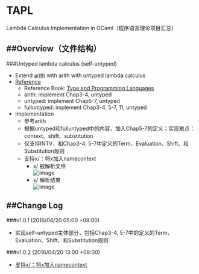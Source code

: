 # TAPL
Lambda Calculus Implementation in OCaml（程序语言理论项目汇总）

##Overview（文件结构）
----------
###Untyped lambda calculus (self-untyped)
* Extend [arith](http://www.cis.upenn.edu/~bcpierce/tapl/) with arith with untyped lambda calculus
* [Reference](http://www.cis.upenn.edu/~bcpierce/tapl/) 
	* Reference Book: [Type and Programming Languages](https://book.douban.com/subject/1761910/) 
	* arith: implement Chap3-4, untyped
	* untyped: implement Chap5-7, untyped
	* fulluntyped: implement Chap3-4, 5-7, 11, untyped
* Implementation
	* 参考arith
	* 根据untyped和fulluntyped中的内容，加入Chap5-7的定义；实现难点：context、shift、substitution
	* 仅支持INTV，和Chap3-4, 5-7中定义的Term、Evaluation、Shift、和Substitution规则
	* 支持x/：将x加入namecontext
		* x/ 被解析文件<br>
		![image](https://github.com/codedjw/TAPL/raw/master/self-untyped/screenshot/x:被解析文件.png)
		* x/ 解析结果<br>
		![image](https://github.com/codedjw/TAPL/raw/master/self-untyped/screenshot/x:解析结果.png)


##Change Log
--------
###v1.0.1 (2016/04/20 05:00 +08:00)
* 实现self-untyped主体部分，包括Chap3-4, 5-7中的定义的Term、Evaluation、Shift、和Substitution规则

###v1.0.2 (2016/04/20 13:00 +08:00)
* [支持x/：将x加入namecontext](README.md#L15)
